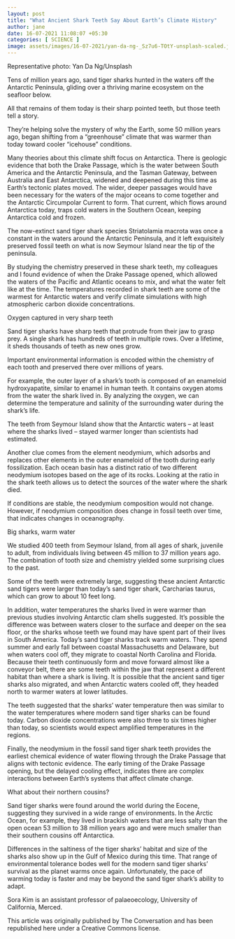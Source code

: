 ```yaml
---
layout: post
title: "What Ancient Shark Teeth Say About Earth’s Climate History"
author: jane 
date: 16-07-2021 11:08:07 +05:30 
categories: [ SCIENCE ] 
image: assets/images/16-07-2021/yan-da-ng-_Sz7u6-TOtY-unsplash-scaled.jpg
---
```

Representative photo: Yan Da Ng/Unsplash

Tens of million years ago, sand tiger sharks hunted in the waters off the Antarctic Peninsula, gliding over a thriving marine ecosystem on the seafloor below.

All that remains of them today is their sharp pointed teeth, but those teeth tell a story.

They’re helping solve the mystery of why the Earth, some 50 million years ago, began shifting from a “greenhouse” climate that was warmer than today toward cooler “icehouse” conditions.

Many theories about this climate shift focus on Antarctica. There is geologic evidence that both the Drake Passage, which is the water between South America and the Antarctic Peninsula, and the Tasman Gateway, between Australia and East Antarctica, widened and deepened during this time as Earth’s tectonic plates moved. The wider, deeper passages would have been necessary for the waters of the major oceans to come together and the Antarctic Circumpolar Current to form. That current, which flows around Antarctica today, traps cold waters in the Southern Ocean, keeping Antarctica cold and frozen.

The now-extinct sand tiger shark species Striatolamia macrota was once a constant in the waters around the Antarctic Peninsula, and it left exquisitely preserved fossil teeth on what is now Seymour Island near the tip of the peninsula.

By studying the chemistry preserved in these shark teeth, my colleagues and I found evidence of when the Drake Passage opened, which allowed the waters of the Pacific and Atlantic oceans to mix, and what the water felt like at the time. The temperatures recorded in shark teeth are some of the warmest for Antarctic waters and verify climate simulations with high atmospheric carbon dioxide concentrations.

Oxygen captured in very sharp teeth

Sand tiger sharks have sharp teeth that protrude from their jaw to grasp prey. A single shark has hundreds of teeth in multiple rows. Over a lifetime, it sheds thousands of teeth as new ones grow.

Important environmental information is encoded within the chemistry of each tooth and preserved there over millions of years.

For example, the outer layer of a shark’s tooth is composed of an enameloid hydroxyapatite, similar to enamel in human teeth. It contains oxygen atoms from the water the shark lived in. By analyzing the oxygen, we can determine the temperature and salinity of the surrounding water during the shark’s life.

The teeth from Seymour Island show that the Antarctic waters – at least where the sharks lived – stayed warmer longer than scientists had estimated.

Another clue comes from the element neodymium, which adsorbs and replaces other elements in the outer enameloid of the tooth during early fossilization. Each ocean basin has a distinct ratio of two different neodymium isotopes based on the age of its rocks. Looking at the ratio in the shark teeth allows us to detect the sources of the water where the shark died.

If conditions are stable, the neodymium composition would not change. However, if neodymium composition does change in fossil teeth over time, that indicates changes in oceanography.

Big sharks, warm water

We studied 400 teeth from Seymour Island, from all ages of shark, juvenile to adult, from individuals living between 45 million to 37 million years ago. The combination of tooth size and chemistry yielded some surprising clues to the past.

Some of the teeth were extremely large, suggesting these ancient Antarctic sand tigers were larger than today’s sand tiger shark, Carcharias taurus, which can grow to about 10 feet long.

In addition, water temperatures the sharks lived in were warmer than previous studies involving Antarctic clam shells suggested. It’s possible the difference was between waters closer to the surface and deeper on the sea floor, or the sharks whose teeth we found may have spent part of their lives in South America. Today’s sand tiger sharks track warm waters. They spend summer and early fall between coastal Massachusetts and Delaware, but when waters cool off, they migrate to coastal North Carolina and Florida. Because their teeth continuously form and move forward almost like a conveyor belt, there are some teeth within the jaw that represent a different habitat than where a shark is living. It is possible that the ancient sand tiger sharks also migrated, and when Antarctic waters cooled off, they headed north to warmer waters at lower latitudes.

The teeth suggested that the sharks’ water temperature then was similar to the water temperatures where modern sand tiger sharks can be found today. Carbon dioxide concentrations were also three to six times higher than today, so scientists would expect amplified temperatures in the regions.

Finally, the neodymium in the fossil sand tiger shark teeth provides the earliest chemical evidence of water flowing through the Drake Passage that aligns with tectonic evidence. The early timing of the Drake Passage opening, but the delayed cooling effect, indicates there are complex interactions between Earth’s systems that affect climate change.

What about their northern cousins?

Sand tiger sharks were found around the world during the Eocene, suggesting they survived in a wide range of environments. In the Arctic Ocean, for example, they lived in brackish waters that are less salty than the open ocean 53 million to 38 million years ago and were much smaller than their southern cousins off Antarctica.

Differences in the saltiness of the tiger sharks’ habitat and size of the sharks also show up in the Gulf of Mexico during this time. That range of environmental tolerance bodes well for the modern sand tiger sharks’ survival as the planet warms once again. Unfortunately, the pace of warming today is faster and may be beyond the sand tiger shark’s ability to adapt.

Sora Kim is an assistant professor of palaeoecology, University of California, Merced.

This article was originally published by The Conversation and has been republished here under a Creative Commons license.
